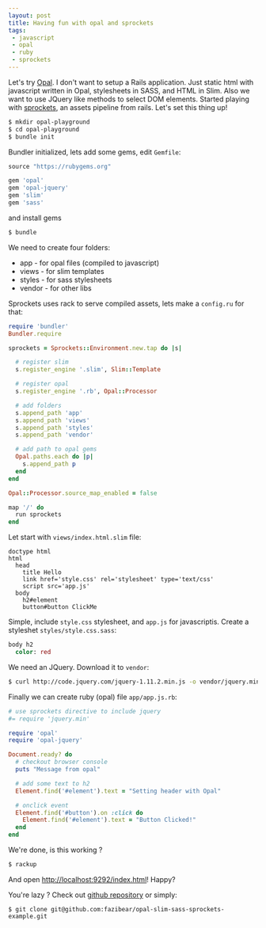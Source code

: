```yaml
---
layout: post
title: Having fun with opal and sprockets
tags:
 - javascript
 - opal
 - ruby
 - sprockets
---
```


Let's try [Opal](http://opalrb.org). I don't want to setup a Rails application. Just static html with javascript written in Opal, stylesheets in SASS, and HTML in Slim. Also we want to use JQuery like methods to select DOM elements.
Started playing with [sprockets](https://github.com/sstephenson/sprockets), an assets pipeline from rails.
Let's set this thing up!

```sh
$ mkdir opal-playground
$ cd opal-playground
$ bundle init
```

Bundler initialized, lets add some gems, edit `Gemfile`:

```ruby
source "https://rubygems.org"

gem 'opal'
gem 'opal-jquery'
gem 'slim'
gem 'sass'
```

and install gems

```sh
$ bundle
```

We need to create four folders:

 - app - for opal files (compiled to javascript)
 - views - for slim templates
 - styles - for sass stylesheets
 - vendor - for other libs

Sprockets uses rack to serve compiled assets, lets make a `config.ru` for that:

```ruby
require 'bundler'
Bundler.require

sprockets = Sprockets::Environment.new.tap do |s|

  # register slim
  s.register_engine '.slim', Slim::Template

  # register opal
  s.register_engine '.rb', Opal::Processor

  # add folders
  s.append_path 'app'
  s.append_path 'views'
  s.append_path 'styles'
  s.append_path 'vendor'

  # add path to opal gems
  Opal.paths.each do |p|
    s.append_path p
  end
end

Opal::Processor.source_map_enabled = false

map '/' do
  run sprockets
end
```

Let start with `views/index.html.slim` file:

```slim
doctype html
html
  head
    title Hello
    link href='style.css' rel='stylesheet' type='text/css'
    script src='app.js'
  body
    h2#element
    button#button ClickMe
```

Simple, include `style.css` stylesheet, and `app.js` for javascriptis.
Create a styleshet `styles/style.css.sass`:

```sass
body h2
  color: red
```

We need an JQuery. Download it to `vendor`:

```sh
$ curl http://code.jquery.com/jquery-1.11.2.min.js -o vendor/jquery.min.js
```

Finally we can create ruby (opal) file `app/app.js.rb`:

```ruby
# use sprockets directive to include jquery
#= require 'jquery.min'

require 'opal'
require 'opal-jquery'

Document.ready? do
  # checkout browser console
  puts "Message from opal"

  # add some text to h2
  Element.find('#element').text = "Setting header with Opal"

  # onclick event
  Element.find('#button').on :click do
    Element.find('#element').text = "Button Clicked!"
  end
end
```

We're done, is this working ?

```sh
$ rackup
```

And open [http://localhost:9292/index.html](http://localhost:9292/index.html)! Happy?

You're lazy ? Check out [github repository](https://github.com/fazibear/opal-slim-sass-sprockets-example) or simply:

```
$ git clone git@github.com:fazibear/opal-slim-sass-sprockets-example.git
```
